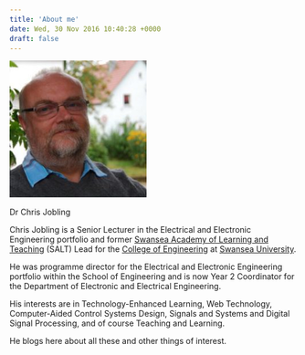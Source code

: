 ```yaml
---
title: 'About me'
date: Wed, 30 Nov 2016 10:40:28 +0000
draft: false
---
```


![Dr Chris Jobling](cropped-me.jpeg) 

Dr Chris Jobling

Chris Jobling is a Senior Lecturer in the Electrical and Electronic Engineering portfolio and former [Swansea Academy of Learning and Teaching](http://salt.swan.ac.uk) (SALT) Lead for the [College of Engineering](http://www.swan.ac.uk/engineering) at [Swansea University](http://www.swan.ac.uk).

He was programme director for the Electrical and Electronic Engineering portfolio within the School of Engineering and is now Year 2 Coordinator for the Department of Electronic and Electrical Engineering.

His interests are in Technology-Enhanced Learning, Web Technology, Computer-Aided Control Systems Design, Signals and Systems and Digital Signal Processing, and of course Teaching and Learning.

He blogs here about all these and other things of interest.
